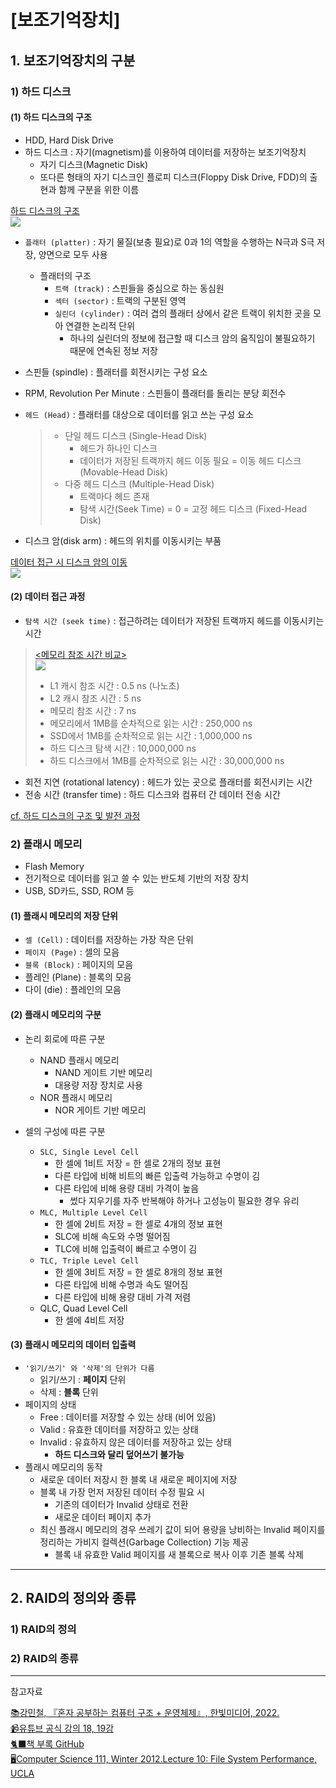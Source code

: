 # [보조기억장치]

## 1. 보조기억장치의 구분

### 1) 하드 디스크

#### (1) 하드 디스크의 구조
* HDD, Hard Disk Drive
* 하드 디스크 : 자기(magnetism)를 이용하여 데이터를 저장하는 보조기억장치
	- 자기 디스크(Magnetic Disk)
    - 또다른 형태의 자기 디스크인 플로피 디스크(Floppy Disk Drive, FDD)의 출현과 함께 구분을 위한 이름
    
[하드 디스크의 구조](http://web.cs.ucla.edu/classes/winter12/cs111/scribe/10c/)   
![](https://web.cs.ucla.edu/classes/winter12/cs111/scribe/10c/disk_structure.jpg)   

* `플래터 (platter)` : 자기 물질(보충 필요)로 0과 1의 역할을 수행하는 N극과 S극 저장, 양면으로 모두 사용
  + 플래터의 구조
    - `트랙 (track)` : 스핀들을 중심으로 하는 동심원
    - `섹터 (sector)` : 트랙의 구분된 영역
    - `실린더 (cylinder)` : 여러 겹의 플래터 상에서 같은 트랙이 위치한 곳을 모아 연결한 논리적 단위
        - 하나의 실린더의 정보에 접근할 때 디스크 암의 움직임이 불필요하기 때문에 연속된 정보 저장
* 스핀들 (spindle) : 플래터를 회전시키는 구성 요소
* RPM, Revolution Per Minute : 스핀들이 플래터를 돌리는 분당 회전수
* `헤드 (Head)` : 플래터를 대상으로 데이터를 읽고 쓰는 구성 요소
  > + 단일 헤드 디스크 (Single-Head Disk) 
  >   - 헤드가 하나인 디스크
  >   - 데이터가 저장된 트랙까지 헤드 이동 필요
  >   = 이동 헤드 디스크 (Movable-Head Disk)
  > + 다중 헤드 디스크 (Multiple-Head Disk)
  >   - 트랙마다 헤드 존재
  >   - 탐색 시간(Seek Time) = 0
  >   = 고정 헤드 디스크 (Fixed-Head Disk)

* 디스크 암(disk arm) : 헤드의 위치를 이동시키는 부품   

[데이터 접근 시 디스크 암의 이동](https://www.youtube.com/watch?v=YeTbs71_xno)   
![](https://velog.velcdn.com/images/cheeeedy/post/eb6b1b85-ef07-4615-ad38-e4fe0c6ee659/image.gif)   

#### (2) 데이터 접근 과정
* `탐색 시간 (seek time)` : 접근하려는 데이터가 저장된 트랙까지 헤드를 이동시키는 시간

> [<메모리 참조 시간 비교>](http://static.googleusercontent.com/media/research.google.com/en/us/people/jeff/stanford-295-talk.pdf)   
> ![](https://i.imgur.com/k0t1e.png)   
>
> * L1 캐시 참조 시간 : 0.5 ns (나노초)
> * L2 캐시 참조 시간 : 5 ns
> * 메모리 참조 시간 : 7 ns
> * 메모리에서 1MB를 순차적으로 읽는 시간 : 250,000 ns
> * SSD에서 1MB를 순차적으로 읽는 시간 : 1,000,000 ns
> * 하드 디스크 탐색 시간 : 10,000,000 ns
> * 하드 디스크에서 1MB를 순차적으로 읽는 시간 : 30,000,000 ns

* 회전 지연 (rotational latency) : 헤드가 있는 곳으로 플래터를 회전시키는 시간
* 전송 시간 (transfer time) : 하드 디스크와 컴퓨터 간 데이터 전송 시간

[cf. 하드 디스크의 구조 및 발전 과정](https://www.youtube.com/watch?v=wteUW2sL7bc&t=41s&ab_channel=TED-Ed)


### 2) 플래시 메모리

* Flash Memory
* 전기적으로 데이터를 읽고 쓸 수 있는 반도체 기반의 저장 장치
* USB, SD카드, SSD, ROM 등

#### (1) 플래시 메모리의 저장 단위
* `셀 (Cell)` : 데이터를 저장하는 가장 작은 단위
* `페이지 (Page)` : 셀의 모음
* `블록 (Block)` : 페이지의 모음
* 플레인 (Plane) : 블록의 모음
* 다이 (die) : 플레인의 모음

#### (2) 플래시 메모리의 구분

* 논리 회로에 따른 구분
  + NAND 플래시 메모리
    - NAND 게이트 기반 메모리
    - 대용량 저장 장치로 사용
  + NOR 플래시 메모리
    - NOR 게이트 기반 메모리   
    
* 셀의 구성에 따른 구분
  + `SLC, Single Level Cell`
    - 한 셀에 1비트 저장 = 한 셀로 2개의 정보 표현
    - 다른 타입에 비해 비트의 빠른 입출력 가능하고 수명이 김
    - 다른 타입에 비해 용량 대비 가격이 높음
      - 썼다 지우기를 자주 반복해야 하거나 고성능이 필요한 경우 유리
  + `MLC, Multiple Level Cell`
    - 한 셀에 2비트 저장 = 한 셀로 4개의 정보 표현
    - SLC에 비해 속도와 수명 떨어짐
    - TLC에 비해 입출력이 빠르고 수명이 김
  + `TLC, Triple Level Cell`
    - 한 셀에 3비트 저장 = 한 셀로 8개의 정보 표현
    - 다른 타입에 비해 수명과 속도 떨어짐
    - 다른 타입에 비해 용량 대비 가격 저렴
  + QLC, Quad Level Cell
    - 한 셀에 4비트 저장
    
#### (3) 플래시 메모리의 데이터 입출력
* `'읽기/쓰기' 와 '삭제'의 단위가 다름`
  + 읽기/쓰기 : **페이지** 단위
  + 삭제 : **블록** 단위
* 페이지의 상태
  + Free : 데이터를 저장할 수 있는 상태 (비어 있음)
  + Valid : 유효한 데이터를 저장하고 있는 상태
  + Invalid : 유효하지 않은 데이터를 저장하고 있는 상태
    - **하드 디스크와 달리 덮어쓰기 불가능**
* 플래시 메모리의 동작
  + 새로운 데이터 저장시 한 블록 내 새로운 페이지에 저장
  + 블록 내 가장 먼저 저장된 데이터 수정 필요 시
    - 기존의 데이터가 Invalid 상태로 전환
    - 새로운 데이터 페이지 추가
  + 최신 플래시 메모리의 경우 쓰레기 값이 되어 용량을 낭비하는 Invalid 페이지를 정리하는 가비지 컬렉션(Garbage Collection) 기능 제공
    - 블록 내 유효한 Valid 페이지를 새 블록으로 복사 이후 기존 블록 삭제
    

---

## 2. RAID의 정의와 종류

### 1) RAID의 정의
### 2) RAID의 종류

---

참고자료

[📚강민철, 『혼자 공부하는 컴퓨터 구조 + 운영체제』, 한빛미디어, 2022.](https://www.hanbit.co.kr/store/books/look.php?p_code=B9177037040)   
[📹유튜브 공식 강의 18, 19강](https://youtu.be/m2NfFJEvssY?si=j5b6P67JX74qa0AB)    
[🐈‍⬛책 부록 GitHub](https://github.com/kangtegong/self-learning-cs)    
[🖥️Computer Science 111, Winter 2012.Lecture 10: File System Performance, UCLA](http://web.cs.ucla.edu/classes/winter12/cs111/scribe/10c/)   